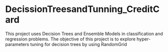 # DecissionTreesandTunning_CreditCard
This project uses Decision Trees and Ensemble Models in classification and regression problems. The objective of this project is to explore hyper-parameters tuning for decision trees by using RandomGrid
